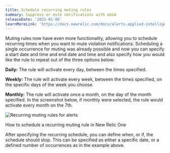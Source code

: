 ```yaml
---
title: Schedule recurring muting rules
summary: Suppress or mute notifications with ease
releaseDate: '2021-01-06'
learnMoreLink: 'https://docs.newrelic.com/docs/alerts-applied-intelligence/new-relic-alerts/alert-notifications/muting-rules-suppress-notifications#schedule-muting-rule'
---
```


Muting rules now have even more functionality, allowing you to schedule recurring times when you want to mute violation notifications. Scheduling a single occurrence for muting was already possible and now you can specify a start date and time and end date and time and also specify how you would like the rule to repeat out of the three options below:

**Daily:** The rule will activate every day, between the times specified.

**Weekly:** The rule will activate every week, between the times specified, on the specific days of the week you choose.

**Monthly:** The rule will activate once a month, on the day of the month specified. In the screenshot below, if monthly were selected, the rule would activate every month on the 7th.

![Recurring muting rules for alerts](src/images/whats-new-muting-rules010621.png "Recurring muting rules for alerts")

How to schedule a recurring muting rule in New Relic One

After specifying the recurring schedule, you can define when, or if, the schedule should stop. This can be specified as either a specific date, or a defined number of occurrences as in the example above.
